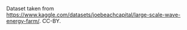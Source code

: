 
Dataset taken from https://www.kaggle.com/datasets/joebeachcapital/large-scale-wave-energy-farm/. CC-BY.